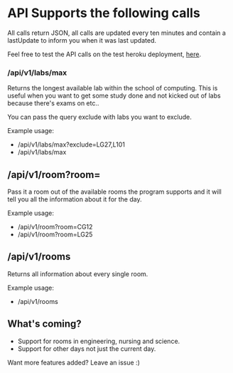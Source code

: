 # API Supports the following calls

All calls return JSON, all calls are updated every ten minutes and contain a lastUpdate to inform you when it was last updated. 

Feel free to test the API calls on the test heroku deployment, [here](https://dculabs.herokuapp.com/api/v1/).
### /api/v1/labs/max

Returns the longest available lab within the school of computing. This is useful when you want to get some study done and not kicked out of labs because there's exams on etc..

You can pass the query exclude with labs you want to exclude. 

Example usage:
- /api/v1/labs/max?exclude=LG27,L101
- /api/v1/labs/max

## /api/v1/room?room=

Pass it a room out of the available rooms the program supports and it will tell you all the information about it for the day. 

Example usage:

- /api/v1/room?room=CG12
- /api/v1/room?room=LG25

## /api/v1/rooms

Returns all information about every single room. 

Example usage:

- /api/v1/rooms


## What's coming? 

- Support for rooms in engineering, nursing and science. 
- Support for other days not just the current day. 

Want more features added? Leave an issue :) 
